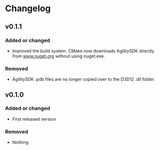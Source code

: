 
# Changelog

## v0.1.1

### Added or changed
- Improved the build system. CMake now downloads AgilitySDK directly from www.nuget.org without using nuget.exe.

### Removed
- AgilitySDK .pdb files are no longer copied over to the D3D12 .dll folder.

## v0.1.0

### Added or changed
- First released version

### Removed
- Nothing
